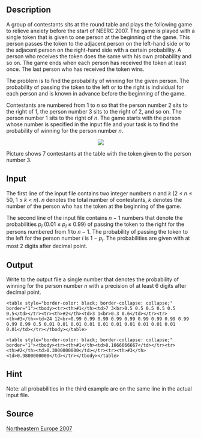 <h2>Description</h2><p>A group of contestants sits at the round table and plays the following game to relieve anxiety before the start of NEERC 2007. The game is played with a single token that is given to one person at the beginning of the game. This person passes the token to the adjacent person on the left-hand side or to the adjacent person on the right-hand side with a certain probability. A person who receives the token does the same with his own probability and so on. The game ends when each person has received the token at least once. The last person who has received the token wins.</p><p>The problem is to find the probability of winning for the given person. The probability of passing the token to the left or to the right is individual for each person and is known in advance before the beginning of the game.</p><p>Contestants are numbered from 1 to <i>n</i> so that the person number 2 sits to the right of 1, the person number 3 sits to the right of 2, and so on. The person number 1 sits to the right of <i>n</i>. The game starts with the person whose number is specified in the input file and your task is to find the probability of winning for the person number <i>n</i>.</p><div align="center"><img src="images/3571_1.gif"></div><p>Picture shows 7 contestants at the table with the token given to the person number 3.</p><h2>Input</h2><p>The first line of the input file contains two integer numbers <i>n</i> and <i>k</i> (2 ≤ <i>n</i> ≤ 50, 1 ≤ <i>k</i> &lt; <i>n</i>). <i>n</i> denotes the total number of contestants, <i>k</i> denotes the number of the person who has the token at the beginning of the game.</p><p>The second line of the input file contains <i>n</i> − 1 numbers that denote the probabilities <i>p<sub>i</sub></i> (0.01 ≤ <i>p<sub>i</sub></i> ≤ 0.99) of passing the token to the right for the persons numbered from 1 to <i>n</i> − 1. The probability of passing the token to the left for the person number <i>i</i> is 1 − <i>p<sub>i</sub></i>. The probabilities are given with at most 2 digits after decimal point.</p><h2>Output</h2><p>Write to the output file a single number that denotes the probability of winning for the person number <i>n</i> with a precision of at least 6 digits after decimal point.</p><pre><code class="language-input1">&lt;table style=&quot;border-color: black; border-collapse: collapse;&quot; border=&quot;1&quot;&gt;&lt;tbody&gt;&lt;tr&gt;&lt;th&gt;#1&lt;/th&gt;&lt;td&gt;7 3&lt;br&gt;0.5 0.5 0.5 0.5 0.5 0.5&lt;/td&gt;&lt;/tr&gt;&lt;tr&gt;&lt;th&gt;#2&lt;/th&gt;&lt;td&gt;3 1&lt;br&gt;0.3 0.6&lt;/td&gt;&lt;/tr&gt;&lt;tr&gt;&lt;th&gt;#3&lt;/th&gt;&lt;td&gt;24 12&lt;br&gt;0.99 0.99 0.99 0.99 0.99 0.99 0.99 0.99 0.99 0.99 0.99 0.5 0.01 0.01 0.01 0.01 0.01 0.01 0.01 0.01 0.01 0.01 0.01&lt;/td&gt;&lt;/tr&gt;&lt;/tbody&gt;&lt;/table&gt;</code></pre><pre><code class="language-output1">&lt;table style=&quot;border-color: black; border-collapse: collapse;&quot; border=&quot;1&quot;&gt;&lt;tbody&gt;&lt;tr&gt;&lt;th&gt;#1&lt;/th&gt;&lt;td&gt;0.1666666667&lt;/td&gt;&lt;/tr&gt;&lt;tr&gt;&lt;th&gt;#2&lt;/th&gt;&lt;td&gt;0.3000000000&lt;/td&gt;&lt;/tr&gt;&lt;tr&gt;&lt;th&gt;#3&lt;/th&gt;&lt;td&gt;0.9800000000&lt;/td&gt;&lt;/tr&gt;&lt;/tbody&gt;&lt;/table&gt;</code></pre><h2>Hint</h2><p>Note: all probabilities in the third example are on the same line in the actual input file.</p><h2>Source</h2><a href="searchproblem?field=source&amp;key=Northeastern+Europe+2007">Northeastern Europe 2007</a>